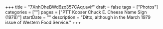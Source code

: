 +++
title = "7XnhOheBWd6zx357CAqr.avif"
draft = false
tags = ["Photos"]
categories = [""]
pages = ["PTT Kooser Chuck E. Cheese Name Sign (1978)"]
startDate = ""
description = "Ditto, although in the March 1979 issue of Western Food Service."
+++
